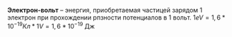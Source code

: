 **Электрон-вольт** – энергия, приобретаемая частицей зарядом 1 электрон при прохождении рпзности потенциалов в 1 вольт.
 $1eV=1,6*10^{-19}Кл*1V = 1,6*10^{-19}\text{ Дж}$ 